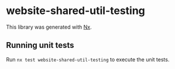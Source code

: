 # website-shared-util-testing

This library was generated with [Nx](https://nx.dev).

## Running unit tests

Run `nx test website-shared-util-testing` to execute the unit tests.
